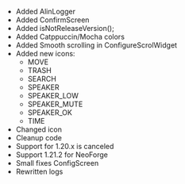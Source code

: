 - Added AlinLogger
- Added ConfirmScreen
- Added isNotReleaseVersion();
- Added Catppuccin/Mocha colors
- Added Smooth scrolling in ConfigureScrolWidget
- Added new icons:
    - MOVE
    - TRASH
    - SEARCH
    - SPEAKER
    - SPEAKER_LOW
    - SPEAKER_MUTE
    - SPEAKER_OK
    - TIME
- Changed icon
- Cleanup code
- Support for 1.20.x is canceled
- Support 1.21.2 for NeoForge
- Small fixes ConfigScreen
- Rewritten logs